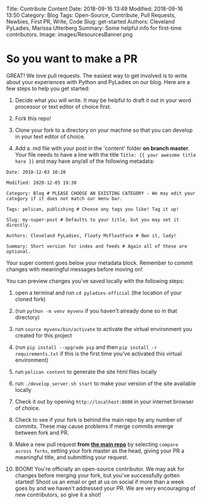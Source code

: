 Title: Contribute Content
Date: 2018-09-16 13:49
Modified: 2018-09-16 13:50
Category: Blog
Tags: Open-Source, Contribute, Pull Requests, Newbies, First PR, Write, Code
Slug: get-started
Authors: Cleveland PyLadies, Marissa Utterberg
Summary: Some helpful info for first-time contributors.
Image: images/ResourcesBanner.png


# So you want to make a PR

GREAT! We love pull requests.
The easiest way to get involved is to write about your experiences with Python and PyLadies on our blog.
Here are a few steps to help you get started:

1. Decide what you will write. It may be helpful to draft it out in your word processor or text editor of choice first.

2. Fork this repo!

3. Clone your fork to a directory on your machine so that you can develop in your text editor of choice.

4. Add a .md file with your post in the 'content' folder **on branch master**. Your file needs to have a line with the title
`Title: {{ your awesome title here }}`
and may have any/all of the following metadata:

`Date: 2010-12-03 10:20`

`Modified: 2020-12-05 19:30`

`Category: Blog # PLEASE CHOOSE AN EXISTING CATEGORY - We may edit your category if it does not match our menu bar.`

`Tags: pelican, publishing # Choose any tags you like! Tag it up!`

`Slug: my-super-post # Defaults to your title, but you may set it directly.`

`Authors: Cleveland PyLadies, Floaty McFloatFace # Own it, lady!`

`Summary: Short version for index and feeds # Again all of these are optional.`

Your super content goes below your metadata block. Remember to commit changes with meaningful messages before moving on!

You can preview changes you've saved locally with the following steps:
  1. open a terminal and run `cd pyladies-official` (the location of your cloned fork)
  2. (run `python -m venv myvenv` if you haven't already done so in that directory)
  3. run `source myvenv/bin/activate` to activate the virtual environment you created for this project
  4. (run `pip install --upgrade pip` and then `pip install -r requirements.txt` if this is the first time you've activated this virtual environment)
  5. run `pelican content` to generate the site html files locally
  6. run `./develop_server.sh start` to make your version of the site available locally
  7. Check it out by opening `http://localhost:8000` in your internet browser of choice.

5. Check to see if your fork is behind the main repo by any number of commits. These may cause problems if merge commits emerge between fork and PR.

6. Make a new pull request **from [the main repo](https://github.com/CLEPyLadies/pyladies-official)** by selecting `compare across forks`, setting your fork master as the head, giving your PR a meaningful title, and submitting your request.

7. BOOM! You're officially an open-source contributor. We may ask for changes before merging your fork, but you've successfully gotten started!
Shoot us an email or get at us on social if more than a week goes by and we haven't addressed your PR. We are very encouraging of new contributors, so give it a shot!
